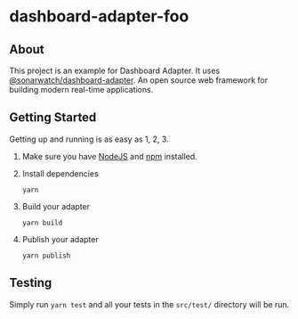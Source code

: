 # dashboard-adapter-foo

## About

This project is an example for Dashboard Adapter. It uses [@sonarwatch/dashboard-adapter](https://github.com/sonarwatch/dashboard-adapter). An open source web framework for building modern real-time applications.

## Getting Started

Getting up and running is as easy as 1, 2, 3.

1. Make sure you have [NodeJS](https://nodejs.org/) and [npm](https://www.npmjs.com/) installed.
2. Install dependencies

    ```
    yarn
    ```

3. Build your adapter

    ```
    yarn build
    ```

3. Publish your adapter

    ```
    yarn publish
    ```

## Testing

Simply run `yarn test` and all your tests in the `src/test/` directory will be run.
